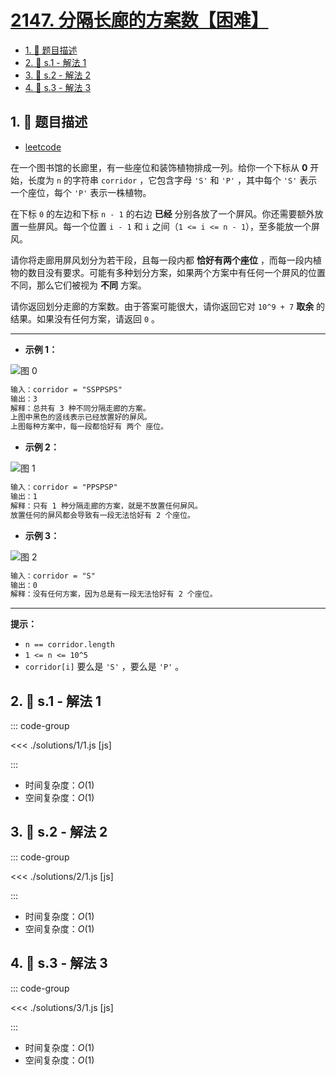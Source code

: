# [2147. 分隔长廊的方案数【困难】](https://github.com/tnotesjs/TNotes.leetcode/tree/main/notes/2147.%20%E5%88%86%E9%9A%94%E9%95%BF%E5%BB%8A%E7%9A%84%E6%96%B9%E6%A1%88%E6%95%B0%E3%80%90%E5%9B%B0%E9%9A%BE%E3%80%91)

<!-- region:toc -->

- [1. 📝 题目描述](#1--题目描述)
- [2. 🎯 s.1 - 解法 1](#2--s1---解法-1)
- [3. 🎯 s.2 - 解法 2](#3--s2---解法-2)
- [4. 🎯 s.3 - 解法 3](#4--s3---解法-3)

<!-- endregion:toc -->

## 1. 📝 题目描述

- [leetcode](https://leetcode.cn/problems/number-of-ways-to-divide-a-long-corridor/)

在一个图书馆的长廊里，有一些座位和装饰植物排成一列。给你一个下标从 **0** 开始，长度为 `n` 的字符串 `corridor` ，它包含字母 `'S'` 和 `'P'` ，其中每个 `'S'` 表示一个座位，每个 `'P'` 表示一株植物。

在下标 `0` 的左边和下标 `n - 1` 的右边 **已经** 分别各放了一个屏风。你还需要额外放置一些屏风。每一个位置 `i - 1` 和 `i` 之间（`1 <= i <= n - 1`），至多能放一个屏风。

请你将走廊用屏风划分为若干段，且每一段内都 **恰好有两个座位** ，而每一段内植物的数目没有要求。可能有多种划分方案，如果两个方案中有任何一个屏风的位置不同，那么它们被视为 **不同** 方案。

请你返回划分走廊的方案数。由于答案可能很大，请你返回它对 `10^9 + 7` **取余** 的结果。如果没有任何方案，请返回 `0` 。

---

- **示例 1：**

![图 0](https://cdn.jsdelivr.net/gh/tnotesjs/imgs@main/2025-09-26-23-45-52.png)

```txt
输入：corridor = "SSPPSPS"
输出：3
解释：总共有 3 种不同分隔走廊的方案。
上图中黑色的竖线表示已经放置好的屏风。
上图每种方案中，每一段都恰好有 两个 座位。
```

- **示例 2：**

![图 1](https://cdn.jsdelivr.net/gh/tnotesjs/imgs@main/2025-09-26-23-45-57.png)

```txt
输入：corridor = "PPSPSP"
输出：1
解释：只有 1 种分隔走廊的方案，就是不放置任何屏风。
放置任何的屏风都会导致有一段无法恰好有 2 个座位。
```

- **示例 3：**

![图 2](https://cdn.jsdelivr.net/gh/tnotesjs/imgs@main/2025-09-26-23-46-03.png)

```txt
输入：corridor = "S"
输出：0
解释：没有任何方案，因为总是有一段无法恰好有 2 个座位。
```

---

**提示：**

- `n == corridor.length`
- `1 <= n <= 10^5`
- `corridor[i]` 要么是 `'S'` ，要么是 `'P'` 。

## 2. 🎯 s.1 - 解法 1

::: code-group

<<< ./solutions/1/1.js [js]

:::

- 时间复杂度：$O(1)$
- 空间复杂度：$O(1)$

## 3. 🎯 s.2 - 解法 2

::: code-group

<<< ./solutions/2/1.js [js]

:::

- 时间复杂度：$O(1)$
- 空间复杂度：$O(1)$

## 4. 🎯 s.3 - 解法 3

::: code-group

<<< ./solutions/3/1.js [js]

:::

- 时间复杂度：$O(1)$
- 空间复杂度：$O(1)$
